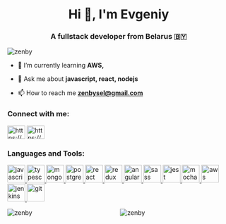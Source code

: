 <h1 align="center">Hi 👋, I'm Evgeniy</h1>
<h3 align="center">A fullstack developer from Belarus 🇧🇾</h3>

<p align="left"> <img src="https://komarev.com/ghpvc/?username=zenby&label=Profile%20views&color=0e75b6&style=flat" alt="zenby" /> </p>

- 🌱 I’m currently learning **AWS,**

- 💬 Ask me about **javascript, react, nodejs**

- 📫 How to reach me **zenbysel@gmail.com**

<p align="left">
<h3 align="left">Connect with me:</h3>
<a href="https://linkedin.com/in/https://www.linkedin.com/in/zenby/" target="blank"><img align="center" src="https://cdn.jsdelivr.net/npm/simple-icons@3.0.1/icons/linkedin.svg" alt="https://www.linkedin.com/in/zenby/" height="30" width="40" /></a>
<a href="https://fb.com/https://www.facebook.com/evgeniydainovich" target="blank"><img align="center" src="https://cdn.jsdelivr.net/npm/simple-icons@3.0.1/icons/facebook.svg" alt="https://www.facebook.com/evgeniydainovich" height="30" width="40" /></a>
</p>

<h3 align="left">Languages and Tools:</h3>
<p align="left"> <a href="https://developer.mozilla.org/en-US/docs/Web/JavaScript" target="_blank">
        <img
          src="https://devicons.github.io/devicon/devicon.git/icons/javascript/javascript-original.svg"
          alt="javascript"
          width="40"
          height="40"
        />
      </a>
      <a href="https://www.typescriptlang.org/" target="_blank">
        <img
          src="https://devicons.github.io/devicon/devicon.git/icons/typescript/typescript-original.svg"
          alt="typescript"
          width="40"
          height="40"
        />
      </a>      <a href="https://www.mongodb.com/" target="_blank">
        <img
          src="https://devicons.github.io/devicon/devicon.git/icons/mongodb/mongodb-original-wordmark.svg"
          alt="mongodb"
          width="40"
          height="40"
        />
      </a>
      <a href="https://www.postgresql.org" target="_blank">
        <img
          src="https://devicons.github.io/devicon/devicon.git/icons/postgresql/postgresql-original-wordmark.svg"
          alt="postgresql"
          width="40"
          height="40"
        />
      </a>
      <a href="https://reactjs.org/" target="_blank">
        <img
          src="https://devicons.github.io/devicon/devicon.git/icons/react/react-original-wordmark.svg"
          alt="react"
          width="40"
          height="40"
        />
      </a>
      <a href="https://redux.js.org" target="_blank">
        <img
          src="https://devicons.github.io/devicon/devicon.git/icons/redux/redux-original.svg"
          alt="redux"
          width="40"
          height="40"
        />
      </a>
      <a href="https://angular.io" target="_blank">
        <img
          src="https://devicons.github.io/devicon/devicon.git/icons/angularjs/angularjs-original.svg"
          alt="angularjs"
          width="40"
          height="40"
        />
      </a>
      <a href="https://sass-lang.com" target="_blank">
        <img
          src="https://devicons.github.io/devicon/devicon.git/icons/sass/sass-original.svg"
          alt="sass"
          width="40"
          height="40"
        />
      </a>
      <a href="https://jestjs.io" target="_blank">
        <img src="https://www.vectorlogo.zone/logos/jestjsio/jestjsio-icon.svg" alt="jest" width="40" height="40" />
      </a>
      <a href="https://mochajs.org" target="_blank">
        <img src="https://www.vectorlogo.zone/logos/mochajs/mochajs-icon.svg" alt="mocha" width="40" height="40" />
      </a>
      <a href="https://aws.amazon.com" target="_blank">
        <img
          src="https://devicons.github.io/devicon/devicon.git/icons/amazonwebservices/amazonwebservices-original-wordmark.svg"
          alt="aws"
          width="40"
          height="40"
        />
      </a>
      <a href="https://www.jenkins.io" target="_blank">
        <img src="https://www.vectorlogo.zone/logos/jenkins/jenkins-icon.svg" alt="jenkins" width="40" height="40" />
      </a>
      <a href="https://git-scm.com/" target="_blank">
        <img src="https://www.vectorlogo.zone/logos/git-scm/git-scm-icon.svg" alt="git" width="40" height="40" />
      </a></p>

<p><img align="left" src="https://github-readme-stats.vercel.app/api/top-langs/?username=zenby&layout=compact" alt="zenby" /></p>

<p align="center">&nbsp;<img src="https://github-readme-stats.vercel.app/api?username=zenby&show_icons=true" alt="zenby" /></p>
